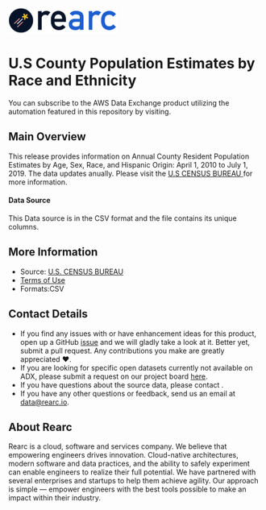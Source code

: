 <a href="https://www.rearc.io/data/">
    <img src="./rearc_logo_rgb.png" alt="Rearc Logo" title="Rearc Logo" height="52" />
</a>

# U.S County Population Estimates by Race and Ethnicity

You can subscribe to the AWS Data Exchange product utilizing the automation featured in this repository by visiting. 

## Main Overview
This release provides information on Annual County Resident Population Estimates by Age, Sex, Race, and Hispanic Origin: April 1, 2010 to July 1, 2019. The data updates anually. Please visit the [U.S CENSUS BUREAU ](https://www.census.gov/data/tables/time-series/demo/popest/2010s-counties-detail.html) for more information.
#### Data Source
This Data source is in the CSV format and the file contains its unique columns.
## More Information
- Source: [U.S. CENSUS BUREAU](https://www.census.gov/data/tables/time-series/demo/popest/2010s-counties-detail.html)     
- [Terms of Use](https://www.usa.gov/government-works)
- Formats:CSV

## Contact Details
- If you find any issues with or have enhancement ideas for this product, open up a GitHub [issue](https://github.com/rearc-data/county-population-agewise) and we will gladly take a look at it. Better yet, submit a pull request. Any contributions you make are greatly appreciated :heart:.
- If you are looking for specific open datasets currently not available on ADX, please submit a request on our project board [here](https://github.com/orgs/rearc-data/projects).
- If you have questions about the source data, please contact .
- If you have any other questions or feedback, send us an email at data@rearc.io.

## About Rearc
Rearc is a cloud, software and services company. We believe that empowering engineers drives innovation. Cloud-native architectures, modern software and data practices, and the ability to safely experiment can enable engineers to realize their full potential. We have partnered with several enterprises and startups to help them achieve agility. Our approach is simple — empower engineers with the best tools possible to make an impact within their industry.
